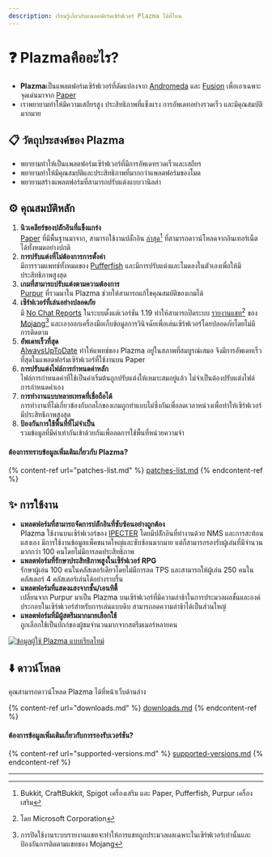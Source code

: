 ```yaml
---
description: เรียนรู้เกี่ยวกับแพลตฟอร์มเซิร์ฟเวอร์ Plazma ได้ที่ไหน
---
```


# ❓ Plazmaคืออะไร?

- **Plazma**เป็นแพลตฟอร์มเซิร์ฟเวอร์ที่ดัดแปลงจาก [Andromeda](https://github.com/EarendelArchived/Andromeda) และ [Fusion](https://github.com/RuinedTechnologyUnify/Fusion) เพื่อเอาเฉพาะจุดเด่นมาจาก [Paper](https://github.com/PaperMC/Paper)
- เราพยายามทำให้มีความเสถียรสูง ประสิทธิภาพที่แข็งแรง การอัพเดทอย่างรวดเร็ว และมีคุณสมบัติมากมาย

## 📋 วัตถุประสงค์ของ Plazma <a href="#id-1" id="id-1"></a>

- พยายามทำให้เป็นแพลตฟอร์มเซิร์ฟเวอร์ที่มีการอัพเดทรวดเร็วและเสถียร
- พยายามทำให้มีคุณสมบัติและประสิทธิภาพที่มากกว่าแพลตฟอร์มของโมด
- พยายามสร้างแพลตฟอร์มที่สามารถปรับแต่งแบบวานิลล่า

## ⚙️ คุณสมบัติหลัก <a href="#id-2" id="id-2"></a>

1. **นิวเคลียร์ของปลัักอินที่แข็งแกร่ง**\
   [Paper](https://github.com/PaperMC/Paper) ที่มีพื้นฐานมาจาก,
   สามารถใช้งานปลัักอิน [ล่าสุด](#user-content-fn-1)[^1] ที่สามารถดาวน์โหลดจากอินเทอร์เน็ตได้ทั้งหมดอย่างปกติ
2. **การปรับแต่งที่ไม่ต้องการการตั้งค่า**\
   มีการรวมแพทช์ทั้งหมดของ [Pufferfish](https://github.com/pufferfish-gg/Pufferfish) และมีการปรับแต่งและโมดลงในตัวเองเพื่อให้มีประสิทธิภาพสูงสุด
3. **เกมที่สามารถปรับแต่งตามความต้องการ**\
   [Purpur](https://github.com/PurpurMC/Purpur) ที่รวมมาใน Plazma ช่วยให้สามารถแก้ไขคุณสมบัติของเกมได้
4. **เซิร์ฟเวอร์ที่เล่นอย่างปลอดภัย**\
   มี [No Chat Reports](https://github.com/Aizistral-Studios/No-Chat-Reports) ในระบบตั้งแต่เวอร์ชัน 1.19 ทำให้สามารถปิดระบบ [รายงานแชท](#user-content-fn-2)[^2] ของ [Mojang](#user-content-fn-3)[^3] และเอาออกเครื่องมือเก็บข้อมูลการวินิจฉัยเพื่อเล่นเซิร์ฟเวอร์โดยปลอดภัยโดยไม่มีการติดตาม
5. **อัพเดทเร็วที่สุด**\
   [AlwaysUpToDate](https://github.com/PlazmaMC/AlwaysUpToDate) ทำให้แพทช์ของ Plazma อยู่ในสภาพที่สมบูรณ์เสมอ จึงมีการอัพเดทเร็วที่สุดในแพลตฟอร์มเซิร์ฟเวอร์ที่ใช้งานบน Paper
6. **การปรับแต่งไฟล์การกำหนดค่าหลัก**\
   ไฟล์การกำหนดค่าที่ใช้เป็นค่าเริ่มต้นถูกปรับแต่งให้เหมาะสมอยู่แล้ว ไม่จำเป็นต้องปรับแต่งไฟล์การกำหนดค่าเอง
7. **การทำงานแบบหลายเทรดที่เชื่อถือได้**\
   การทำงานที่ไม่เกี่ยวข้องกับกลไกของเกมถูกทำแบบไม่ซึ่งกันเพื่อลดเวลาหน่วงเพื่อทำให้เซิร์ฟเวอร์มีประสิทธิภาพสูงสุด
8. **ป้องกันการใช้พื้นที่ที่ไม่จำเป็น**\
   รวมข้อมูลที่มีค่าเท่ากันเข้าด้วยกันเพื่อลดการใช้พื้นที่หน่วยความจำ

#### ต้องการทราบข้อมูลเพิ่มเติมเกี่ยวกับ Plazma? <a href="#etc-1" id="etc-1"></a>

{% content-ref url="patches-list.md" %}
[patches-list.md](patches-list.md)
{% endcontent-ref %}

## ✨ การใช้งาน <a href="#id-3" id="id-3"></a>

- **แพลตฟอร์มที่สามารถจัดการปลัักอินที่ซับซ้อนอย่างถูกต้อง**\
  Plazma ใช้งานบนเซิร์ฟเวอร์ของ [IPECTER](https://github.com/IPECTER) โดยมีปลัักอินที่ทำงานด้วย NMS และการสะท้อนแสงเอง มีการใช้งานข้อมูลแพ็คขนาดใหญ่และซับซ้อนมากมาย แต่ก็สามารถรองรับผู้เล่นที่มีจำนวนมากกว่า 100 คนโดยไม่มีการลดประสิทธิภาพ
- **แพลตฟอร์มที่รักษาประสิทธิภาพสูงในเซิร์ฟเวอร์ RPG**\
  รักษาผู้เล่น 100 คนในคลัสเตอร์เดียวโดยไม่มีการลด TPS และสามารถให้ผู้เล่น 250 คนในคลัสเตอร์ 4 คลัสเตอร์เล่นได้อย่างราบรื่น
- **แพลตฟอร์มที่แสดงแสงจากชั้น/เอนทิตี้**\
  เปลี่ยนจาก Purpur มาเป็น Plazma บนเซิร์ฟเวอร์ที่มีความล่าช้าในการประมวลผลชั้นและองค์ประกอบในเซิร์ฟเวอร์สำหรับการเล่นแบบดิบ สามารถลดความล่าช้าได้เป็นส่วนใหญ่
- **แพลตฟอร์มที่มีผู้สตรีมมากมายเลือกใช้**\
  ถูกเลือกใช้เป็นบักก์ของผู้ชมจำนวนมากจากสตรีมเมอร์หลายคน

<a href="https://bstats.org/plugin/server-implementation/Plazma/18047">
   <img src="https://badge.plazmamc.org/internal/bstats" alt="ข้อมูลผู้ใช้ Plazma แบบเรียลไทม์">
</a>

## ⬇️ ดาวน์โหลด

คุณสามารถดาวน์โหลด Plazma ได้ที่หน้าเว็บด้านล่าง

{% content-ref url="downloads.md" %}
[downloads.md](downloads.md)
{% endcontent-ref %}

#### ต้องการข้อมูลเพิ่มเติมเกี่ยวกับการรองรับเวอร์ชัน?

{% content-ref url="supported-versions.md" %}
[supported-versions.md](supported-versions.md)
{% endcontent-ref %}

***

[^1]: Bukkit, CraftBukkit, Spigot เครื่องเสริม และ Paper, Pufferfish, Purpur เครื่องเสริม

[^2]: โดย Microsoft Corporation

[^3]: การปิดใช้งานระบบรายงานแชทจะทำให้การแชทถูกประมวลผลเฉพาะในเซิร์ฟเวอร์เท่านั้นและป้องกันการติดตามแชทของ Mojang

[^4]: เวลาที่ต้องรอสักครู่เพื่อให้เกิดการทำงานของกลไกของระบบ
